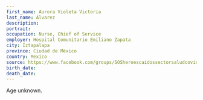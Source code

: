 ```yaml
---
first_name: Aurora Violeta Victoria
last_name: Álvarez
description: 
portrait: 
occupation: Nurse, Chief of Service
employer: Hospital Comunitario Emiliano Zapata
city: Iztapalapa
province: Ciudad de México
country: Mexico
source: https://www.facebook.com/groups/SOSheroescaidossectorsaludcovid/permalink/261993915005369/
birth_date: 
death_date: 
---
```


Age unknown.